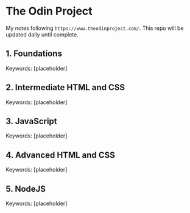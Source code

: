 # The Odin Project
My notes following `https://www.theodinproject.com/`. This repo will be updated daily until complete. 

## 1. Foundations
Keywords: [placeholder]

## 2. Intermediate HTML and CSS
Keywords: [placeholder]

## 3. JavaScript
Keywords: [placeholder]

## 4. Advanced HTML and CSS
Keywords: [placeholder]

## 5. NodeJS
Keywords: [placeholder]

























